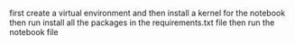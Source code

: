 first create a virtual environment and then install a kernel for the notebook
then run install all the packages in the requirements.txt file
then run the notebook file